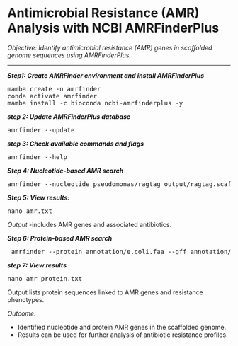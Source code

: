 # Antimicrobial Resistance (AMR) Analysis with NCBI AMRFinderPlus

*Objective:
Identify antimicrobial resistance (AMR) genes in scaffolded genome sequences using AMRFinderPlus.*

---

***Step1: Create  AMRFinder environment and install AMRFinderPlus***

<pre>mamba create -n amrfinder
conda activate amrfinder
mamba install -c bioconda ncbi-amrfinderplus -y</pre>


***step 2: Update AMRFinderPlus database***

<pre>amrfinder --update </pre>


***step 3: Check available commands and flags***

<pre>amrfinder --help</pre>


***Step 4: Nucleotide-based AMR search***

<pre>amrfinder --nucleotide pseudomonas/ragtag_output/ragtag.scaffold.fasta --organism Pseudomonas_aeruginosa --output amr.txt  --threads 4</pre>


***Step 5: View results:***

<pre>nano amr.txt</pre>


*Output*
-includes AMR genes and associated antibiotics.

***Step 6: Protein-based AMR search***

<pre> amrfinder --protein annotation/e.coli.faa --gff annotation/e.coli.gff --annotation_format prokka --organism Pseudomonas_aeruginosa --output amr_protein.txt --threads 10</pre>


***step 7: View results***

<pre>nano amr_protein.txt</pre>


Output lists protein sequences linked to AMR genes and resistance phenotypes.

*Outcome:*

- Identified nucleotide and protein AMR genes in the scaffolded genome.
- Results can be used for further analysis of antibiotic resistance profiles.
